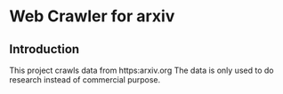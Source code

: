 # Web Crawler for arxiv

## Introduction

This project crawls data from https:arxiv.org
The data is only used to do research instead of commercial purpose.
